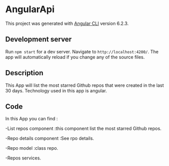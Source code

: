 # AngularApi

This project was generated with [Angular CLI](https://github.com/angular/angular-cli) version 6.2.3.

## Development server

Run `npm start` for a dev server. Navigate to `http://localhost:4200/`. The app will automatically reload if you change any of the source files.

## Description

This App  will list the most starred Github repos that were created in the last 30 days.
Technology used in this app is angular.

## Code

In this App you can find :

-List repos component :this component list the most starred Github repos.

-Repo details component :See rpo details.

-Repo model :class repo.

-Repos services.
